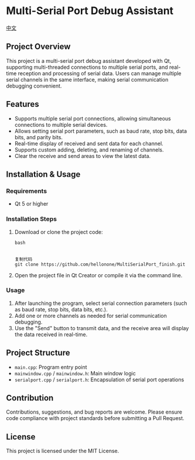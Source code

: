 # Multi-Serial Port Debug Assistant

[中文](https://github.com/hellonone/MultiSerialPort_finish/blob/master/README_zh.md)

## Project Overview

This project is a multi-serial port debug assistant developed with Qt, supporting multi-threaded connections to multiple serial ports, and real-time reception and processing of serial data. Users can manage multiple serial channels in the same interface, making serial communication debugging convenient.

## Features

- Supports multiple serial port connections, allowing simultaneous connections to multiple serial devices.
- Allows setting serial port parameters, such as baud rate, stop bits, data bits, and parity bits.
- Real-time display of received and sent data for each channel.
- Supports custom adding, deleting, and renaming of channels.
- Clear the receive and send areas to view the latest data.

## Installation & Usage

### Requirements

- Qt 5 or higher

### Installation Steps

1. Download or clone the project code:

   ```
   bash
   
   
   复制代码
   git clone https://github.com/hellonone/MultiSerialPort_finish.git
   ```

2. Open the project file in Qt Creator or compile it via the command line.

### Usage

1. After launching the program, select serial connection parameters (such as baud rate, stop bits, data bits, etc.).
2. Add one or more channels as needed for serial communication debugging.
3. Use the "Send" button to transmit data, and the receive area will display the data received in real-time.

## Project Structure

- `main.cpp`: Program entry point
- `mainwindow.cpp` / `mainwindow.h`: Main window logic
- `serialport.cpp` / `serialport.h`: Encapsulation of serial port operations

## Contribution

Contributions, suggestions, and bug reports are welcome. Please ensure code compliance with project standards before submitting a Pull Request.

## License

This project is licensed under the MIT License.
